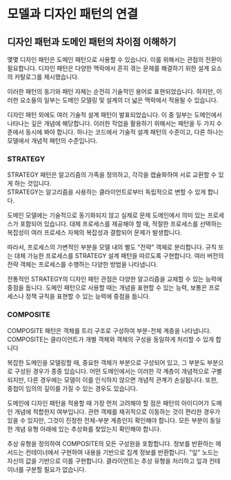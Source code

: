 # 모델과 디자인 패턴의 연결

## 디자인 패턴과 도메인 패턴의 차이점 이해하기

몇몇 디자인 패턴은 도메인 패턴으로 사용할 수 있습니다. 이를 위해서는 관점의 전환이 필요합니다. 디자인 패턴은 다양한 맥락에서 흔히 겪는 문제를 해결하기 위한 설계 요소의 카탈로그를 제시했습니다.&#x20;

이러한 패턴의 동기와 패턴 자체는 순전히 기술적인 용어로 표현되었습니다. 하지만, 이러한 요소들의 일부는 도메인 모델링 및 설계의 더 넓은 맥락에서 적용될 수 있습니다.&#x20;

디자인 패턴 외에도 여러 기술적 설계 패턴이 발표되었습니다. 이 중 일부는 도메인에서 나타나는 깊은 개념에 해당합니다. 이러한 작업을 활용하기 위해서는 패턴을 두 가지 수준에서 동시에 봐야 합니다. 하나는 코드에서 기술적 설계 패턴의 수준이고, 다른 하나는 모델에서 개념적 패턴의 수준입니다.

### STRATEGY

STRATEGY 패턴은 알고리즘의 가족을 정의하고, 각각을 캡슐화하여 서로 교환할 수 있게 하는 것입니다. \
STRATEGY는 알고리즘을 사용하는 클라이언트로부터 독립적으로 변할 수 있게 합니다.

도메인 모델에는 기술적으로 동기화되지 않고 실제로 문제 도메인에서 의미 있는 프로세스가 포함되어 있습니다. 대체 프로세스를 제공해야 할 때, 적절한 프로세스를 선택하는 복잡성이 여러 프로세스 자체의 복잡성과 결합되어 문제가 발생합니다.

따라서, 프로세스의 가변적인 부분을 모델 내의 별도 "전략" 객체로 분리합니다. 규칙 또는 대체 가능한 프로세스를 STRATEGY 설계 패턴을 따르도록 구현합니다. 여러 버전의 전략 객체는 프로세스를 수행하는 다양한 방법을 나타냅니다.

전통적인 STRATEGY의 디자인 패턴 관점은 다양한 알고리즘을 교체할 수 있는 능력에 중점을 둡니다. 도메인 패턴으로 사용할 때는 개념을 표현할 수 있는 능력, 보통은 프로세스나 정책 규칙을 표현할 수 있는 능력에 중점을 둡니다.

### COMPOSITE

COMPOSITE 패턴은 객체를 트리 구조로 구성하여 부분-전체 계층을 나타냅니다. COMPOSITE는 클라이언트가 개별 객체와 객체의 구성을 동일하게 처리할 수 있게 합니다

복잡한 도메인을 모델링할 때, 중요한 객체가 부분으로 구성되어 있고, 그 부분도 부분으로 구성된 경우가 종종 있습니다. 어떤 도메인에서는 이러한 각 계층이 개념적으로 구별되지만, 다른 경우에는 모델이 이를 인식하지 않으면 개념적 관계가 손실됩니다. 또한, 중첩이 임의의 깊이를 가질 수 있는 경우도 있습니다.

도메인에 디자인 패턴을 적용할 때 가장 먼저 고려해야 할 점은 패턴의 아이디어가 도메인 개념에 적합한지 여부입니다. 관련 객체를 재귀적으로 이동하는 것이 편리한 경우가 있을 수 있지만, 그것이 진정한 전체-부분 계층인지 확인해야 합니다. 모든 부분이 동일한 개념 유형 아래에 있는 추상화를 찾았는지 확인해야 합니다.&#x20;

추상 유형을 정의하여 COMPOSITE의 모든 구성원을 포함합니다. 정보를 반환하는 메서드는 컨테이너에서 구현하여 내용을 기반으로 집계 정보를 반환합니다. "잎" 노드는 자신의 값을 기반으로 이를 구현합니다. 클라이언트는 추상 유형을 처리하고 잎과 컨테이너를 구분할 필요가 없습니다.
